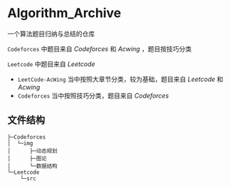 # Algorithm_Archive

一个算法题目归纳与总结的仓库

`Codeforces` 中题目来自 $Codeforces$ 和 $Acwing$ ，题目按技巧分类

`Leetcode` 中题目来自 $Leetcode$

* `LeetCode-AcWing` 当中按照大章节分类，较为基础，题目来自 $Leetcode$ 和 $Acwing$
* `Codeforces` 当中按照技巧分类，题目来自 $Codeforces$

## 文件结构

```
├─Codeforces
│  └─img
│      ├─动态规划
│      ├─图论
│      └─数据结构
└─Leetcode
    └─src
```